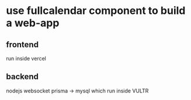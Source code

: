 # use fullcalendar component to build a web-app

## frontend

run inside vercel

## backend

nodejs websocket prisma -> mysql which run inside VULTR
